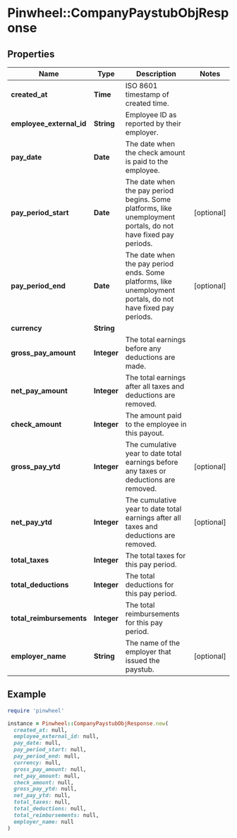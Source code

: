 # Pinwheel::CompanyPaystubObjResponse

## Properties

| Name | Type | Description | Notes |
| ---- | ---- | ----------- | ----- |
| **created_at** | **Time** | ISO 8601 timestamp of created time. |  |
| **employee_external_id** | **String** | Employee ID as reported by their employer. |  |
| **pay_date** | **Date** | The date when the check amount is paid to the employee. |  |
| **pay_period_start** | **Date** | The date when the pay period begins. Some platforms, like unemployment portals, do not have fixed pay periods. | [optional] |
| **pay_period_end** | **Date** | The date when the pay period ends. Some platforms, like unemployment portals, do not have fixed pay periods. | [optional] |
| **currency** | **String** |  |  |
| **gross_pay_amount** | **Integer** | The total earnings before any deductions are made. |  |
| **net_pay_amount** | **Integer** | The total earnings after all taxes and deductions are removed. |  |
| **check_amount** | **Integer** | The amount paid to the employee in this payout. |  |
| **gross_pay_ytd** | **Integer** | The cumulative year to date total earnings before any taxes or deductions are removed. | [optional] |
| **net_pay_ytd** | **Integer** | The cumulative year to date total earnings after all taxes and deductions are removed. | [optional] |
| **total_taxes** | **Integer** | The total taxes for this pay period. |  |
| **total_deductions** | **Integer** | The total deductions for this pay period. |  |
| **total_reimbursements** | **Integer** | The total reimbursements for this pay period. |  |
| **employer_name** | **String** | The name of the employer that issued the paystub. | [optional] |

## Example

```ruby
require 'pinwheel'

instance = Pinwheel::CompanyPaystubObjResponse.new(
  created_at: null,
  employee_external_id: null,
  pay_date: null,
  pay_period_start: null,
  pay_period_end: null,
  currency: null,
  gross_pay_amount: null,
  net_pay_amount: null,
  check_amount: null,
  gross_pay_ytd: null,
  net_pay_ytd: null,
  total_taxes: null,
  total_deductions: null,
  total_reimbursements: null,
  employer_name: null
)
```

